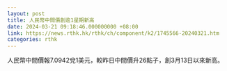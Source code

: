 ```yaml
---
layout: post
title: 人民幣中間價創逾1星期新高
date: 2024-03-21 09:18:46.000000000 +08:00
link: https://news.rthk.hk/rthk/ch/component/k2/1745566-20240321.htm
categories: rthk
---
```


人民幣中間價報7.0942兌1美元，較昨日中間價升26點子，創3月13日以來新高。
